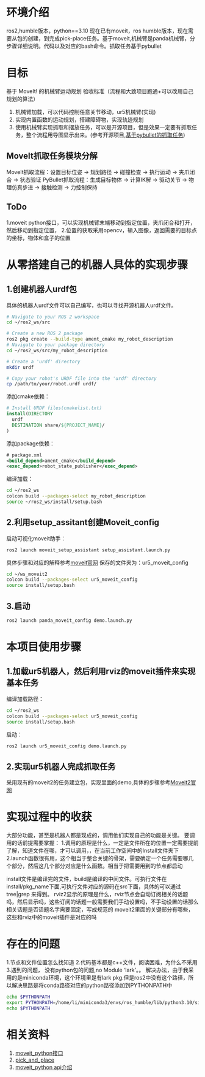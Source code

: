 # 环境介绍
ros2,humble版本，python==3.10
现在已有moveit，ros humble版本，现在需要从包的创建，到完成pick-place任务。基于moveit,机械臂是panda机械臂，分步骤详细说明。代码以及对应的bash命令。抓取任务基于pybullet
# 目标
基于 MoveIt! 的机械臂运动规划
验收标准（流程和大致项目跑通+可以改用自己规划的算法）
1.	机械臂加载，可以代码控制任意关节移动，ur5机械臂(实现)
2.	实现内置函数的运动规划，搭建障碍物，实现轨迹规划
3.	使用机械臂实现抓取和摆放任务，可以是开源项目，但是效果一定要有抓取任务，整个流程用导图显示出来。(参考开源项目,[基于pybullet的抓取任务](https://github.com/leesweqq/ur5_grasp_object_pybullet))
## MoveIt抓取任务模块分解
MoveIt抓取流程：设置目标位姿 → 规划路径 → 碰撞检查 → 执行运动 → 夹爪闭合 → 状态验证
PyBullet抓取流程：生成目标物体 → 计算IK解 → 驱动关节 → 物理仿真步进 → 接触检测 → 力控制保持
## ToDo
1.moveit python接口，可以实现机械臂末端移动到指定位置，夹爪闭合和打开，然后移动到指定位置，
2.位置的获取采用opencv，输入图像，返回需要的目标点的坐标，物体和盒子的位置

# 从零搭建自己的机器人具体的实现步骤
## 1.创建机器人urdf包
具体的机器人urdf文件可以自己编写，也可以寻找开源机器人urdf文件。
```bash
# Navigate to your ROS 2 workspace
cd ~/ros2_ws/src

# Create a new ROS 2 package
ros2 pkg create --build-type ament_cmake my_robot_description
# Navigate to your package directory
cd ~/ros2_ws/src/my_robot_description

# Create a 'urdf' directory
mkdir urdf

# Copy your robot's URDF file into the 'urdf' directory
cp /path/to/your/robot.urdf urdf/
```
添加cmake依赖：
```cmake
# Install URDF files(cmakelist.txt)
install(DIRECTORY
  urdf
  DESTINATION share/${PROJECT_NAME}/
)
```
添加package依赖：
```xml
# package.xml
<build_depend>ament_cmake</build_depend>
<exec_depend>robot_state_publisher</exec_depend>
```
编译加载：
```bash
cd ~/ros2_ws
colcon build --packages-select my_robot_description
source ~/ros2_ws/install/setup.bash
```
## 2.利用setup_assitant创建Moveit_config
启动可视化moveit助手：
```bash
ros2 launch moveit_setup_assistant setup_assistant.launch.py
```
具体步骤和对应的解释参考[moveit官网](https://moveit.picknik.ai/main/doc/examples/setup_assistant/setup_assistant_tutorial.html)
保存的文件夹为：ur5_moveit_config
```bash
cd ~/ws_moveit2
colcon build --packages-select ur5_moveit_config
source install/setup.bash
```
## 3.启动
```bash
ros2 launch panda_moveit_config demo.launch.py
```

# 本项目使用步骤
## 1.加载ur5机器人，然后利用rviz的moveit插件来实现基本任务
编译加载路径：
```bash
cd ~/ros2_ws
colcon build --packages-select ur5_moveit_config
source install/setup.bash
```
启动：
```bash
ros2 launch ur5_moveit_config demo.launch.py
```
## 2.实现ur5机器人完成抓取任务
采用现有的moveit2的任务建立包，实现里面的demo,具体的步骤参考[Moveit2官网](https://moveit.picknik.ai/main/doc/tutorials/pick_and_place_with_moveit_task_constructor/pick_and_place_with_moveit_task_constructor.html)


# 实现过程中的收获
大部分功能，甚至是机器人都是现成的，调用他们实现自己的功能是关键。
要调用的话前提需要掌握：
1.调用的原理是什么，一定是文件所在的位置一定需要提前了解，知道文件在哪，才可以调用，，在当前工作空间中的Install文件夹下
2.launch函数很有用，这个相当于整合关键的骨架，需要确定一个任务需要哪几个部分，然后这几个部分对应是什么函数。相当于把需要用到的节点都启动

install文件是编译完的文件，build是编译的中间文件。可执行文件在install/pkg_name下面,可执行文件对应的源码在src下面，具体的可以通过tree|grep 来得到。
rviz2显示的原理是什么，rviz节点会自动订阅相关的话题吗，然后显示吗，这些订阅的话题一般需要我们手动设置吗，不手动设置的话那么相关话题是否话题名字需要固定，写成规范的
moveit2里面的关键部分有哪些，这些和rviz中的moveit插件是对应的吗

# 存在的问题
1.节点和文件位置怎么找知道
2.代码基本都是c++文件，阅读困难，为什么不采用
3.遇到的问题，  没有python包的问题,no Module ‘lark’。。
解决办法，由于我采用的是miniconda环境，这个环境里是有lark pkg.但是ros2中没有这个路径，所以解决思路是将conda路径对应的python路径添加到PYTHONPATH中
```bash
echo $PYTHONPATH
export PYTHONPATH=/home/li/miniconda3/envs/ros_humble/lib/python3.10/site-packages:$PYTHONPATH #替换为你自己的conda路径,这段是添加path路径
echo $PYTHONPATH
```

# 相关资料
1. [moveit_python接口](https://moveit.picknik.ai/main/doc/examples/motion_planning_python_api/motion_planning_python_api_tutorial.html#getting-started)
2. [pick_and_place](https://moveit.picknik.ai/main/doc/tutorials/pick_and_place_with_moveit_task_constructor/pick_and_place_with_moveit_task_constructor.html#getting-started)
3. [moveit_python api介绍](https://moveit.picknik.ai/main/doc/api/python_api/api.html)